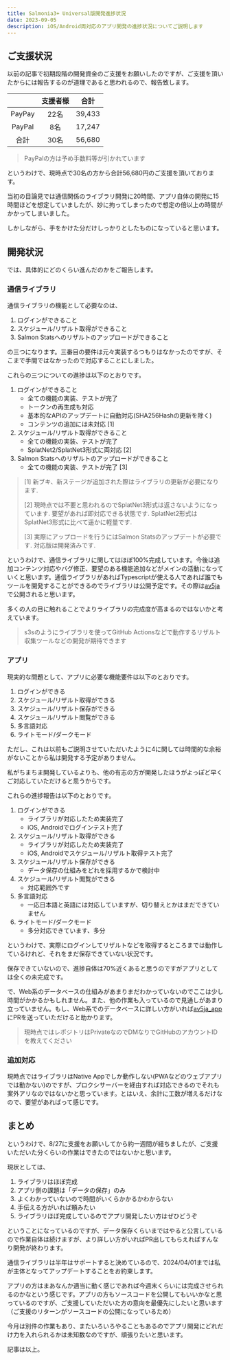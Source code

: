 ```yaml
---
title: Salmonia3+ Universal版開発進捗状況 
date: 2023-09-05
description: iOS/Android両対応のアプリ開発の進捗状況についてご説明します
---
```


## ご支援状況

以前の記事で初期段階の開発資金のご支援をお願いしたのですが、ご支援を頂いたからには報告するのが道理であると思われるので、報告致します。

|        | 支援者様 | 合計   | 
| :----: | :------: | :----: | 
| PayPay | 22名     | 39,433 | 
| PayPal | 8名      | 17,247 | 
| 合計   | 30名     | 56,680 | 

> PayPalの方は予め手数料等が引かれています

というわけで、現時点で30名の方から合計56,680円のご支援を頂いております。

当初の目論見では通信関係のライブラリ開発に20時間、アプリ自体の開発に15時間ほどを想定していましたが、妙に拘ってしまったので想定の倍以上の時間がかかってしまいました。

しかしながら、手をかけた分だけしっかりとしたものになっていると思います。

## 開発状況

では、具体的にどのくらい進んだのかをご報告します。

### 通信ライブラリ

通信ライブラリの機能として必要なのは、

1. ログインができること
2. スケジュール/リザルト取得ができること
3. Salmon Statsへのリザルトのアップロードができること

の三つになります。三番目の要件は元々実装するつもりはなかったのですが、そこまで手間ではなかったので対応することにしました。

これらの三つについての進捗は以下のとおりです。

1. ログインができること
    - 全ての機能の実装、テストが完了
    - トークンの再生成も対応
    - 基本的なAPIのアップデートに自動対応(SHA256Hashの更新を除く)
    - コンテンツの追加には未対応 [1]
2. スケジュール/リザルト取得ができること
    - 全ての機能の実装、テストが完了
    - SplatNet2/SplatNet3形式に両対応 [2]
3. Salmon Statsへのリザルトのアップロードができること
    - 全ての機能の実装、テストが完了 [3]

> [1] 新ブキ、新ステージが追加された際はライブラリの更新が必要になります.
> 
> [2] 現時点では不要と思われるのでSplatNet3形式は返さないようになっています. 要望があれば即対応できる状態です. SplatNet2形式はSplatNet3形式に比べて遥かに軽量です.
>
> [3] 実際にアップロードを行うにはSalmon Statsのアップデートが必要です. 対応版は開発済みです.

というわけで、通信ライブラリに関してはほぼ100%完成しています。今後は追加コンテンツ対応やバグ修正、要望のある機能追加などがメインの活動になっていくと思います。通信ライブラリがあればTypescriptが使える人であれば誰でもツールを開発することができるのでライブラリは公開予定です。その際は[av5ja](https://github.com/salmonstats3/av5ja/pkgs/npm/av5ja)で公開されると思います。

多くの人の目に触れることでよりライブラリの完成度が高まるのではないかと考えています。

> s3sのようにライブラリを使ってGitHub Actionsなどで動作するリザルト収集ツールなどの開発が期待できます

### アプリ

現実的な問題として、アプリに必要な機能要件は以下のとおりです。

1. ログインができる
2. スケジュール/リザルト取得ができる
3. スケジュール/リザルト保存ができる
4. スケジュール/リザルト閲覧ができる
5. 多言語対応
6. ライトモード/ダークモード

ただし、これは以前もご説明させていただいたように4に関しては時間的な余裕がないことから私は開発する予定がありません。

私がちまちま開発しているよりも、他の有志の方が開発したほうがよっぽど早くご対応していただけると思うからです。

これらの進捗報告は以下のとおりです。

1. ログインができる
    - ライブラリが対応したため実装完了
    - iOS, Androidでログインテスト完了
2. スケジュール/リザルト取得ができる
    - ライブラリが対応したため実装完了
    - iOS, Androidでスケジュール/リザルト取得テスト完了
3. スケジュール/リザルト保存ができる
    - データ保存の仕組みをどれを採用するかで検討中
4. スケジュール/リザルト閲覧ができる
    - 対応範囲外です
5. 多言語対応
    - 一応日本語と英語には対応していますが、切り替えとかはまだできていません
6. ライトモード/ダークモード
    - 多分対応できています、多分

というわけで、実際にログインしてリザルトなどを取得するところまでは動作しているけれど、それをまだ保存できていない状況です。

保存できていないので、進捗自体は70%近くあると思うのですがアプリとしては全くの未完成です。

で、Web系のデータベースの仕組みがあまりまだわかっていないのでここは少し時間がかかるかもしれません。また、他の作業も入っているので見通しがあまり立っていません。もし、Web系でのデータベースに詳しい方がいれば[av5ja_app](https://github.com/salmonstats3/av5ja_app)にPRを送っていただけると助かります。

> 現時点ではレポジトリはPrivateなのでDMなりでGitHubのアカウントIDを教えてください

### 追加対応

現時点ではライブラリはNative Appでしか動作しない(PWAなどのウェブアプリでは動かない)のですが、プロクシサーバーを経由すれば対応できるのでそれも案外アリなのではないかと思っています。とはいえ、余計に工数が増えるだけなので、要望があればって感じです。

## まとめ

というわけで、8/27に支援をお願いしてから約一週間が経ちましたが、ご支援いただいた分くらいの作業はできたのではないかと思います。

現状としては、

1. ライブラリはほぼ完成
2. アプリ側の課題は「データの保存」のみ
3. よくわかっていないので時間がいくらかかるかわからない
4. 手伝える方がいれば頼みたい
5. ライブラリほぼ完成しているのでアプリ開発したい方はぜひどうぞ

ということになっているのですが、データ保存くらいまではやると公言しているので作業自体は続けますが、より詳しい方がいればPR出してもらえればすんなり開発が終わります。

通信ライブラリは半年はサポートすると決めているので、2024/04/01までは私が主体となってアップデートすることをお約束します。

アプリの方はまあなんか適当に動く感じであれば今週末くらいには完成させられるのかなという感じです。アプリの方もソースコードを公開してもいいかなと思っているのですが、ご支援していただいた方の意向を最優先にしたいと思います（ご支援のリターンがソースコードの公開になっているため）

今月は別件の作業もあり、またいろいろやることもあるのでアプリ開発にどれだけ力を入れられるかは未知数なのですが、頑張りたいと思います。

記事は以上。
